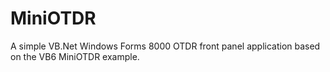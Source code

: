 # MiniOTDR

A simple VB.Net Windows Forms 8000 OTDR front panel application based on the VB6 MiniOTDR example.
